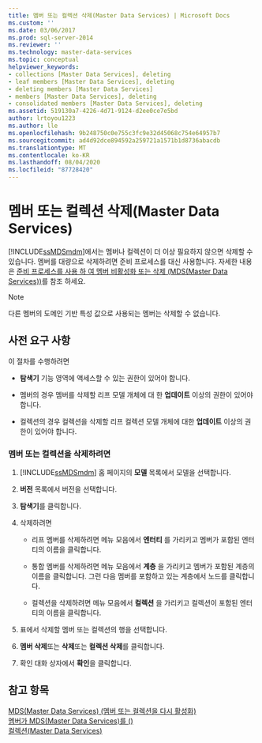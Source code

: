 ```yaml
---
title: 멤버 또는 컬렉션 삭제(Master Data Services) | Microsoft Docs
ms.custom: ''
ms.date: 03/06/2017
ms.prod: sql-server-2014
ms.reviewer: ''
ms.technology: master-data-services
ms.topic: conceptual
helpviewer_keywords:
- collections [Master Data Services], deleting
- leaf members [Master Data Services], deleting
- deleting members [Master Data Services]
- members [Master Data Services], deleting
- consolidated members [Master Data Services], deleting
ms.assetid: 519130a7-4226-4d71-9124-d2ee0ce7e5bd
author: lrtoyou1223
ms.author: lle
ms.openlocfilehash: 9b248750c0e755c3fc9e32d45068c754e64957b7
ms.sourcegitcommit: ad4d92dce894592a259721a1571b1d8736abacdb
ms.translationtype: MT
ms.contentlocale: ko-KR
ms.lasthandoff: 08/04/2020
ms.locfileid: "87728420"
---
```

# <a name="delete-a-member-or-collection-master-data-services"></a>멤버 또는 컬렉션 삭제(Master Data Services)
  [!INCLUDE[ssMDSmdm](../includes/ssmdsmdm-md.md)]에서는 멤버나 컬렉션이 더 이상 필요하지 않으면 삭제할 수 있습니다. 멤버를 대량으로 삭제하려면 준비 프로세스를 대신 사용합니다. 자세한 내용은 [준비 프로세스를 사용 하 여 멤버 비활성화 또는 삭제 &#40;MDS(Master Data Services)&#41;](add-update-and-delete-data-master-data-services.md)를 참조 하세요.  
  
> [!NOTE]  
>  다른 멤버의 도메인 기반 특성 값으로 사용되는 멤버는 삭제할 수 없습니다.  
  
## <a name="prerequisites"></a>사전 요구 사항  
 이 절차를 수행하려면  
  
-   **탐색기** 기능 영역에 액세스할 수 있는 권한이 있어야 합니다.  
  
-   멤버의 경우 멤버를 삭제할 리프 모델 개체에 대 한 **업데이트** 이상의 권한이 있어야 합니다.  
  
-   컬렉션의 경우 컬렉션을 삭제할 리프 컬렉션 모델 개체에 대한 **업데이트** 이상의 권한이 있어야 합니다.  
  
### <a name="to-delete-a-member-or-collection"></a>멤버 또는 컬렉션을 삭제하려면  
  
1.  [!INCLUDE[ssMDSmdm](../includes/ssmdsmdm-md.md)] 홈 페이지의 **모델** 목록에서 모델을 선택합니다.  
  
2.  **버전** 목록에서 버전을 선택합니다.  
  
3.  **탐색기**를 클릭합니다.  
  
4.  삭제하려면  
  
    -   리프 멤버를 삭제하려면 메뉴 모음에서 **엔터티** 를 가리키고 멤버가 포함된 엔터티의 이름을 클릭합니다.  
  
    -   통합 멤버를 삭제하려면 메뉴 모음에서 **계층** 을 가리키고 멤버가 포함된 계층의 이름을 클릭합니다. 그런 다음 멤버를 포함하고 있는 계층에서 노드를 클릭합니다.  
  
    -   컬렉션을 삭제하려면 메뉴 모음에서 **컬렉션** 을 가리키고 컬렉션이 포함된 엔터티의 이름을 클릭합니다.  
  
5.  표에서 삭제할 멤버 또는 컬렉션의 행을 선택합니다.  
  
6.  **멤버 삭제**또는 **삭제**또는 **컬렉션 삭제**를 클릭합니다.  
  
7.  확인 대화 상자에서 **확인**을 클릭합니다.  
  
## <a name="see-also"></a>참고 항목  
 [MDS(Master Data Services) &#40;멤버 또는 컬렉션을 다시 활성화&#41;](../../2014/master-data-services/reactivate-a-member-or-collection-master-data-services.md)   
 [멤버가 MDS(Master Data Services)를 &#40;&#41;](../../2014/master-data-services/members-master-data-services.md)   
 [컬렉션&#40;Master Data Services&#41;](../../2014/master-data-services/collections-master-data-services.md)  
  
  
